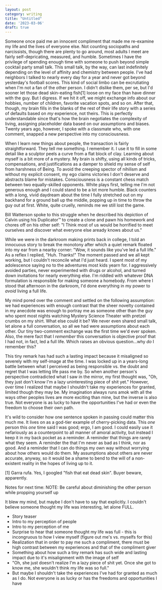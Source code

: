 ```yaml
---
layout: post
category: writing
title: "Untitled"
date: '2023-03-06'
draft: true
---
```


Someone once paid me an innocent compliment that made me re-examine my life and the lives of everyone else. Not counting sociopaths and narcissists, though there are plenty to go around, most adults I meet are fairly self-depricating, measured, and humble. Sometimes I have the privilege of spending enough time with someone to push beyond simple cocktail party small talk. This small talk, by the way, can last indefinitely depending on the level of affinity and chemistry between people. I've had neighbors I talked to nearly every day for a year and never got beyond yesterday's football scores. This kind of social limbo can be excrutiating when I'm not a fan of the other person. I didn't dislike them, per se, but I'd sooner let those dead skin-eating fish[1] loose on my face than have dinner with the guy. But I digress. If we hit it off, we might exchange info about our hobbies, number of children, favorite vacation spots, and so on. After that, though, my brain fills in the blanks of the rest of their life story with a series of defaults based on _my_ experience, not theirs. This is perfectly understandable since that's how the brain negotiates the complexity of living, assigning placeholder data based on our assumptions and biases. Twenty years ago, however, I spoke with a classmate who, with one comment, snapped a new perspective into my consciousness.

When I learn new things about people, the transaction is fairly straightforward. They tell me something. I remember it. I use it to fill in some detail like a sculptor peels a curve from a flat block of clay. Learning about myself is a bit more of a mystery. My brain is shifty, using all kinds of tricks, compensations, and justifications as a damper to shield my sense of self from harshness of Being. To avoid the creeping spector of nihilism and without my explicit consent, my ego claims victories I don't deserve and abstracts blame for mistakes. Consciousness is a constant chess match between two equally-skilled opponents. White plays first, telling me I'm not generous enough and I could stand to be a lot more humble. Black counters with a long, vivid daydream about the time I fully stretched out on my backhand for a ground ball up the middle, popping up in time to throw the guy out at first. White, quite cruelly, reminds me we still lost the game.

Bill Watterson spoke to this struggle when he described his depiction of Calvin using his Duplicator™ to create a clone and pawn his homework and chores off on his other self: "I Think most of us would be horrified to meet ourselves and discover what everyone else aready knows about us."

While we were in the darkroom making prints back in college, I told an innocuous story to break the monotony after which a quiet remark floated into my ear from a nearby corner: "Wow, it sounds like you've led a full life." As a reflex I replied, "Huh. Thanks!" The moment passed and we all kept working, but I couldn't reconcile what I'd just heard. I spent most of my adolescence saying no to the adventures most kids yearn for. I aggressively avoided parties, never experimented with drugs or alcohol, and turned down invitations for nearly everything else. I'm riddled with whatever DNA formulation is responsible for making someone a homebody. From where I stood that afternoon in the darkroom, I'd done everything in my power to _avoid_ living a full life.

My mind pored over the comment and settled on the following assumption: we had experiences with enough contrast that the sheer novelty contained in my anecdote was enough to portray me as someone other than the guy who spent most nights watching Mystery Science Theater with pretzel crumbs on my shirt. What else could it be? We never even shared small talk, let alone a full conversation, so all we had were assumptions about each other. Our tiny two-comment exchange was the first time we'd ever spoken. Also, the mere fact that I _remember_ this conversation is objective proof that I had not, in fact, led a full life. Which raises an obvious question...why _do_ I remember this?

This tiny remark has had such a lasting impact because it misaligned so severely with my self-image at the time. I was locked up in a years-long battle between what I perceived as being responsible vs. the doubt and regret that I was letting life pass me by. So when another person's perspective contradicted what I saw in the mirror, my first thought was, "Oh, they just don't know I'm a lazy uninteresting piece of shit yet." However, over time I realized that maybe I shouldn't take my experiences for granted, limited though they may be. My imagination always runs amok with all the ways other peoples lives are more exciting than mine, but the inverse is also true. Not everyone is as lucky to have the opportunities I've had or even the freedom to choose their own path. 

It's wild to consider how one sentence spoken in passing could matter this much me. It lives on as a god-tier example of cherry-picking data. This _one_ person this _one_ time said I was good; ergo, I am good. I could easily use it nefariously as a counterpoint to all manner of amoral activity, but instead I keep it in my back pocket as a reminder. A reminder that things are rarely what they seem. A reminder the that I'm never as bad as I think, nor as good. And a reminder that I can do things my own way without worrying about how others would do them. My assumptions about others are never accurate, anyway, so it would be a shame to bend to the will of a non-existent reality in the hopes of living up to it.

[1] Garra rufa. Yes, I googled "fish that eat dead skin". Buyer beware, apparently.




Notes for next time: NOTE: Be careful about diminishing the other person while propping yourself up

It blew my mind, but maybe I don't have to say that explicitly. I couldn't believe someone thought my life was interesting, let alone FULL.

- Story teaser
- Intro to my perception of people
- Intro to my perception of me
- Surprise to hear that someone thought my life was full - this is incongruous to how I view myself (figure out me's vs. myselfs for this)
- Realization that in order to pay me such a compliment, there must be high contrast between my experiences and that of the compliment giver
- Something about how such a tiny remark has such wide and lasting impact due to it's misalignment with the image of self
- "Oh, she just doesn't realize I'm a lazy piece of shit yet. Once she got to know me, she wouldn't think my life was so full."
- But maybe I shouldn't take the experiences I've had for granted as much as I do. Not everyone is as lucky or has the freedoms and opportunities I have


